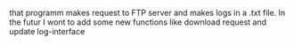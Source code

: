 that programm makes request to FTP server and makes logs in a .txt file. In the futur I wont to add some new functions like download request and update log-interface
